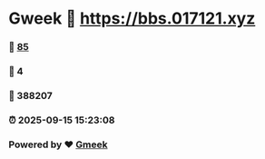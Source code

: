 # Gweek :link: https://bbs.017121.xyz 
### :page_facing_up: [85](https://bbs.017121.xyz/tag.html) 
### :speech_balloon: 4 
### :hibiscus: 388207 
### :alarm_clock: 2025-09-15 15:23:08 
### Powered by :heart: [Gmeek](https://github.com/Meekdai/Gmeek)
